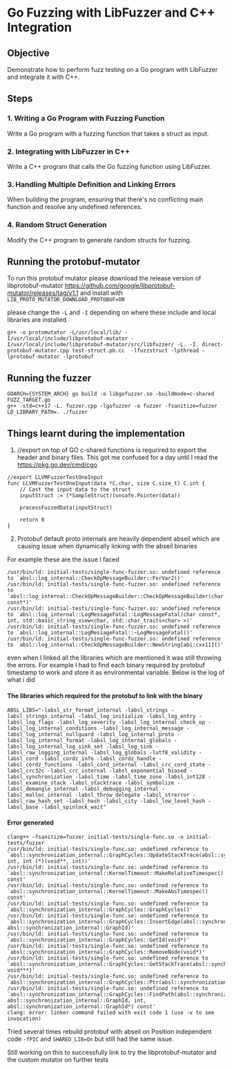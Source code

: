 # Go Fuzzing with LibFuzzer and C++ Integration

## Objective
Demonstrate how to perform fuzz testing on a Go program with LibFuzzer and integrate it with C++.

## Steps

### 1. Writing a Go Program with Fuzzing Function

Write a Go program with a fuzzing function that takes a struct as input.

### 2. Integrating with LibFuzzer in C++
Write a C++ program that calls the Go fuzzing function using LibFuzzer.

### 3. Handling Multiple Definition and Linking Errors

When building the program, ensuring that there's no conflicting main function and resolve any undefined references.

### 4. Random Struct Generation

Modify the C++ program to generate random structs for fuzzing.

## Running the protobuf-mutator 
To run this protobuf mutator please download the release version of libprotobuf-mutator https://github.com/google/libprotobuf-mutator/releases/tag/v1.1 and install with `LIB_PROTO_MUTATOR_DOWNLOAD_PROTOBUF=ON`

please change the `-L` and `-I` depending on where these include and local libraries are installed

````
g++ -o protomutator -L/usr/local/lib/ -I/usr/local/include/libprotobuf-mutator -I/usr/local/include/libprotobuf-mutator/src/libfuzzer/ -L. -I. direct-protobuf-mutator.cpp test-struct.pb.cc  -lfuzzstruct -lpthread -lprotobuf-mutator -lprotobuf 
````

## Running the fuzzer

````
GOARCH={SYSTEM_ARCH} go build -o libgofuzzer.so -buildmode=c-shared FUZZ_TARGET.go
g++ -std=c++17 -L. fuzzer.cpp -lgofuzzer -o fuzzer -fsanitize=fuzzer
LD_LIBRARY_PATH=. ./fuzzer
````

## Things learnt during the implementation
1) //export on top of GO c-shared functions is requrired to export the header and binary files. This got me confused for a day until I read the https://pkg.go.dev/cmd/cgo

````
//export LLVMFuzzerTestOneInput
func LLVMFuzzerTestOneInput(data *C.char, size C.size_t) C.int {
	// Cast the input data to the struct
	inputStruct := (*SampleStruct)(unsafe.Pointer(data))

	processFuzzedData(inputStruct)

	return 0
}

````

2) Protobuf default proto internals are heavily dependent abseil which are causing issue when dynamically linking with the abseil binaries

For example these are the issue I faced

````
/usr/bin/ld: initial-tests/single-func-fuzzer.so: undefined reference to `absl::log_internal::CheckOpMessageBuilder::ForVar2()'
/usr/bin/ld: initial-tests/single-func-fuzzer.so: undefined reference to `absl::log_internal::CheckOpMessageBuilder::CheckOpMessageBuilder(char const*)'
/usr/bin/ld: initial-tests/single-func-fuzzer.so: undefined reference to `absl::log_internal::LogMessageFatal::LogMessageFatal(char const*, int, std::basic_string_view<char, std::char_traits<char> >)'
/usr/bin/ld: initial-tests/single-func-fuzzer.so: undefined reference to `absl::log_internal::LogMessageFatal::~LogMessageFatal()'
/usr/bin/ld: initial-tests/single-func-fuzzer.so: undefined reference to `absl::log_internal::CheckOpMessageBuilder::NewString[abi:cxx11]()'
````

even when I linked all the libraries which are mentioned it was still throwing the errors. For example I had to find each binary required by protobuf timestamp to work and store it as environmental variable. Below is the log of what i did

#### The libraries which required for the protobuf to link with the binary
````
ABSL_LIBS="-labsl_str_format_internal -labsl_strings -labsl_strings_internal -labsl_log_initialize -labsl_log_entry -labsl_log_flags -labsl_log_severity -labsl_log_internal_check_op -labsl_log_internal_conditions -labsl_log_internal_message -labsl_log_internal_nullguard -labsl_log_internal_proto -labsl_log_internal_format -labsl_log_internal_globals -labsl_log_internal_log_sink_set -labsl_log_sink -labsl_raw_logging_internal -labsl_log_globals -lutf8_validity -labsl_cord -labsl_cordz_info -labsl_cordz_handle -labsl_cordz_functions -labsl_cord_internal -labsl_crc_cord_state -labsl_crc32c -labsl_crc_internal -labsl_exponential_biased -labsl_synchronization -labsl_time -labsl_time_zone -labsl_int128 -labsl_examine_stack -labsl_stacktrace -labsl_symbolize -labsl_demangle_internal -labsl_debugging_internal -labsl_malloc_internal -labsl_throw_delegate -labsl_strerror -labsl_raw_hash_set -labsl_hash -labsl_city -labsl_low_level_hash -labsl_base -labsl_spinlock_wait"

````

#### Error generated

````
clang++ -fsanitize=fuzzer initial-tests/single-func.so -o initial-tests/fuzzer 
/usr/bin/ld: initial-tests/single-func.so: undefined reference to `absl::synchronization_internal::GraphCycles::UpdateStackTrace(absl::synchronization_internal::GraphId, int, int (*)(void**, int))'
/usr/bin/ld: initial-tests/single-func.so: undefined reference to `absl::synchronization_internal::KernelTimeout::MakeRelativeTimespec() const'
/usr/bin/ld: initial-tests/single-func.so: undefined reference to `absl::synchronization_internal::KernelTimeout::MakeAbsTimespec() const'
/usr/bin/ld: initial-tests/single-func.so: undefined reference to `absl::synchronization_internal::GraphCycles::GraphCycles()'
/usr/bin/ld: initial-tests/single-func.so: undefined reference to `absl::synchronization_internal::GraphCycles::InsertEdge(absl::synchronization_internal::GraphId, absl::synchronization_internal::GraphId)'
/usr/bin/ld: initial-tests/single-func.so: undefined reference to `absl::synchronization_internal::GraphCycles::GetId(void*)'
/usr/bin/ld: initial-tests/single-func.so: undefined reference to `absl::synchronization_internal::GraphCycles::RemoveNode(void*)'
/usr/bin/ld: initial-tests/single-func.so: undefined reference to `absl::synchronization_internal::GraphCycles::GetStackTrace(absl::synchronization_internal::GraphId, void***)'
/usr/bin/ld: initial-tests/single-func.so: undefined reference to `absl::synchronization_internal::GraphCycles::Ptr(absl::synchronization_internal::GraphId)'
/usr/bin/ld: initial-tests/single-func.so: undefined reference to `absl::synchronization_internal::GraphCycles::FindPath(absl::synchronization_internal::GraphId, absl::synchronization_internal::GraphId, int, absl::synchronization_internal::GraphId*) const'
clang: error: linker command failed with exit code 1 (use -v to see invocation)
````

Tried several times rebuild protobuf with abseil on Position independent code `-fPIC` and `SHARED_LIB=On` but still had the same issue.

Still working on this to successfully link to try the libprotobuf-mutator and the custom mutator on further tests